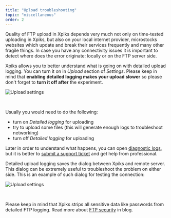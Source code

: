 ```yaml
---
title: "Upload troubleshooting"
topic: "miscellaneous"
order: 2
---
```


Quality of FTP upload in Xpiks depends very much not only on time-tested uploading in Xpiks, but also on your local internet provider, microstocks websites which update and break their services frequently and many other fragile things. In case you have any connectivity issues it is important to detect where does the error originate: locally or on the FTP server side.

Xpiks allows you to better understand what is going on with detailed upload logging. You can turn it on in _Upload_ section of _Settings_. Please keep in mind that **enabling detailed logging makes your upload slower** so please don't forget to **turn it off after** the experiment.

<p>
  <img alt="Upload settings" src='{{< misc/rel "/images/tutorials/miscellaneous/upload-settings.png" >}}' class="small-12 large-12" />
</p>

<br />

Usually you would need to do the following:

* turn on _Detailed logging_ for uploading
* try to upload some files (this will generate enough logs to troubleshoot networking)
* turn off _Detailed logging_ for uploading

Later in order to understand what happens, you can open <a href='{{< misc/rel "/tutorials/misc-diagnostic-logs/" >}}'>diagnostic logs</a>, but it is better to <a href='{{< misc/rel "/how-to-report-a-bug/" >}}'>submit a support ticket</a> and get help from professional.

Detailed upload logging saves the dialog between Xpiks and remote server. This dialog can be extremely useful to troubleshoot the problem on either side. This is an example of such dialog for testing the connection:

<p>
  <img alt="Upload settings" src='{{< misc/rel "/images/tutorials/miscellaneous/upload-logging.png" >}}' class="small-12 large-12" />
</p>

<br />

Please keep in mind that Xpiks strips all sensitive data like passwords from detailed FTP logging. Read more about <a href='{{< misc/rel "/blog/2016/ftp-and-security" >}}'>FTP security</a> in blog.
